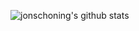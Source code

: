 ![jonschoning's github stats](https://github-readme-stats.vercel.app/api?username=jonschoning&count_private=true&show_icons=true&theme=gruvbox)
